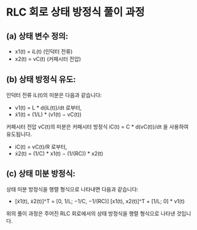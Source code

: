 
# RLC 회로 상태 방정식 풀이 과정

## (a) 상태 변수 정의:

- x1(t) = iL(t) (인덕터 전류)
- x2(t) = vC(t) (커패시터 전압)

## (b) 상태 방정식 유도:

인덕터 전류 iL(t)의 미분은 다음과 같습니다:

- v1(t) = L * d(iL(t))/dt 로부터,  
- ẋ1(t) = (1/L) * (v1(t) − vC(t))

커패시터 전압 vC(t)의 미분은 커패시터 방정식 iC(t) = C * d(vC(t))/dt 을 사용하여 유도됩니다.

- iC(t) = vC(t)/R 로부터,  
- ẋ2(t) = (1/C) * x1(t) − (1/(RC)) * x2(t)

## (c) 상태 미분 방정식:

상태 미분 방정식을 행렬 형식으로 나타내면 다음과 같습니다:

- [ẋ1(t), ẋ2(t)]^T = [0, 1/L; −1/C, −1/(RC)] [x1(t), x2(t)]^T + [1/L; 0] * v1(t)

위의 풀이 과정은 주어진 RLC 회로에서의 상태 방정식을 행렬 형식으로 나타낸 것입니다.

